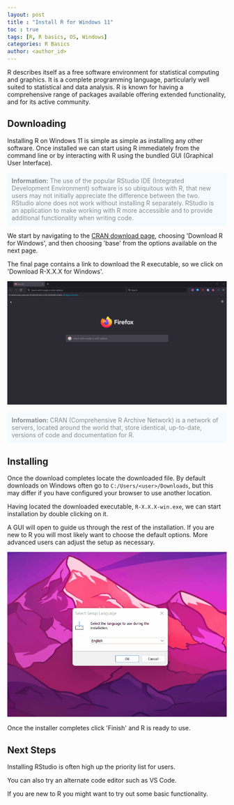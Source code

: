```yaml
---
layout: post
title : "Install R for Windows 11"
toc : true
tags: [R, R basics, OS, Windows]
categories: R Basics
author: <author_id>
---
```


<style>
div.blue { background-color:#EBFBFF; border-radius: 5px; padding: 10px; opacity:0.5;}
</style>

R describes itself as a free software environment for statistical computing and graphics. It is a complete programming language, particularly well suited to statistical and data analysis. R is known for having a comprehensive range of packages available offering extended functionality, and for its active community.

## Downloading

Installing R on Windows 11 is simple as simple as installing any other software. Once installed we can start using R immediately from the command line or by interacting with R using the bundled GUI (Graphical User Interface).

<div class="blue">
    <strong>Information:</strong> The use of the popular RStudio IDE (Integrated Development Environment) software is so ubiquitous with R, that new users may not initially appreciate the difference between the two. RStudio alone does not work without installing R separately. RStudio is an application to make working with R more accessible and to provide additional functionality when writing code.
</div>

We start by navigating to the [CRAN download page](https://cloud.r-project.org/index.html), choosing 'Download R for Windows', and then choosing 'base' from the options available on the next page.

The final page contains a link to download the R executable, so we click on 'Download R-X.X.X for Windows'.

![](/assets/img/install_r_win_img/r_dl_win.gif)

<div class="blue">
    <strong>Information:</strong> CRAN (Comprehensive R Archive Network) is a network of  servers, located around the world that, store identical, up-to-date, versions of code and documentation for R.
</div>

## Installing

Once the download completes locate the downloaded file. By default downloads on Windows often go to `C:/Users/<user>/Downloads`, but this may differ if you have configured your browser to use another location.

Having located the downloaded executable, `R-X.X.X-win.exe`, we can start installation by double clicking on it.

A GUI will open to guide us through the rest of the installation. If you are new to R you will most likely want to choose the default options. More advanced users can adjust the setup as necessary.

![](/assets/img/install_r_win_img/r_install_win.gif)

Once the installer completes click 'Finish' and R is ready to use.

## Next Steps

Installing RStudio is often high up the priority list for users.

You can also try an alternate code editor such as VS Code.

If you are new to R you might want to try out some basic functionality.